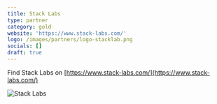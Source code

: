 ```yaml
---
title: Stack Labs
type: partner
category: gold
website: 'https://www.stack-labs.com/'
logo: /images/partners/logo-stacklab.png
socials: []
draft: true
---
```


Find Stack Labs on [https://www.stack-labs.com/](https://www.stack-labs.com/)

![Stack Labs](/images/partners/logo-stacklab.png)

